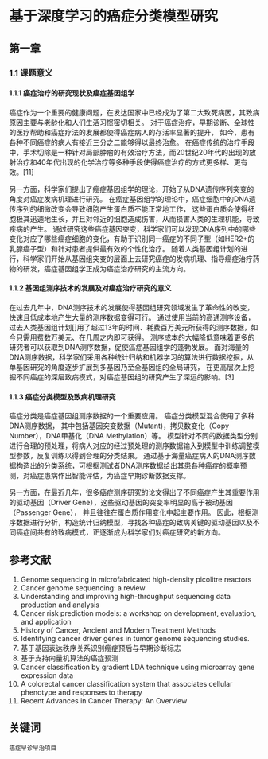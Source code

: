 # 基于深度学习的癌症分类模型研究

## 第一章

### 1.1 课题意义

#### 1.1.1 癌症治疗的研究现状及癌症基因组学

癌症作为一个重要的健康问题，在发达国家中已经成为了第二大致死病因，其致病原因主要与老龄化和人们生活习惯密切相关。
对于癌症治疗，早期诊断、全球性的医疗帮助和癌症疗法的发展都使得癌症病人的存活率显著的提升， 如今，患有各种不同癌症的病人有接近三分之二能够得以最终治愈。
在癌症传统的治疗手段中，手术切除是一种针对局部肿瘤的有效治疗方法，而20世纪20年代的出现的放射治疗和40年代出现的化学治疗等多种手段使得癌症治疗的方式更多样、更有效。[11]

另一方面，科学家们提出了癌症基因组学的理论，开始了从DNA遗传序列突变的角度对癌症发病机理进行研究。
在癌症基因组学的理论中，癌症细胞中的DNA遗传序列的细微改变会导致细胞产生蛋白质不能正常地工作， 这些蛋白质会使得细胞极其迅速地生长，并且对邻近的细胞造成伤害，从而损害人类的生理机能，导致疾病的产生。
通过研究这些癌症基因突变，科学家们可以发现DNA序列中的哪些变化对应了哪些癌症细胞的变化，有助于识别同一癌症的不同子型（如HER2+的乳腺癌子型）和针对患者提供最有效的个性化治疗。
随着人类基因组计划的进行，科学家们开始从基因组突变的层面上去研究癌症的发病机理、指导癌症治疗药物的研发，癌症基因组学正成为癌症治疗研究的主流方向。

#### 1.1.2 基因组测序技术的发展及对癌症治疗研究的意义

在过去几年中，DNA测序技术的发展使得基因组研究领域发生了革命性的改变，快速且低成本地产生大量的测序数据变得可行。
通过使用当前的高通测序设备，过去人类基因组计划[]用了超过13年的时间、耗费百万美元所获得的测序数据，如今只需用费数万美元、在几周之内即可获得。
测序成本的大幅降低意味着更多的研究者可以获取到DNA测序数据，促使癌症基因组学的蓬勃发展。
面对海量的DNA测序数据，科学家们采用各种统计归纳和机器学习的算法进行数据挖掘，从单基因研究的角度逐步扩展到多基因乃至全基因组的全局研究，
在更高层次上挖掘不同癌症的深层致病模式，对癌症基因组的研究产生了深远的影响。[3]

#### 1.1.3 癌症分类模型及致病机理研究

癌症分类是癌症基因组测序数据的一个重要应用。
癌症分类模型混合使用了多种DNA测序数据， 其中包括基因突变数据（Mutant)，拷贝数变化（Copy Number），DNA甲基化（DNA Methylation）等。
模型针对不同的数据类型分别进行合理的预处理，将病人对应的经过预处理的测序数据输入到模型中训练调整模型参数，反复训练以得到合理的分类结果。
通过基于海量癌症病人的DNA测序数据构造出的分类系统，可根据测试者DNA测序数据给出其患各种癌症的概率预测，对癌症患病作出智能评估，为癌症早期诊断数据支撑。

另一方面，在最近几年，很多癌症测序研究的论文得出了不同癌症产生其重要作用的驱动基因（Driver Gene），这些驱动基因的突变率明显的高于被动基因（Passenger Gene），
并且往往在蛋白质作用变化中起主要作用。
因此，根据测序数据进行分析，构造统计归纳模型，寻找各种癌症的致病关键的驱动基因以及不同癌症间共有的致病模式，正逐渐成为科学家们对癌症研究的新方向。



## 参考文献

1. Genome sequencing in microfabricated high-density picolitre reactors
2. Cancer genome sequencing: a review
3. Understanding and improving high-throughput sequencing data production and analysis
4. Cancer risk prediction models: a workshop on development, evaluation, and application
5. History of Cancer, Ancient and Modern Treatment Methods
6. Identifying cancer driver genes in tumor genome sequencing studies.
7. 基于基因表达秩序关系识别癌症预后与早期诊断标志
8. 基于支持向量机算法的癌症预测
9. Cancer classification by gradient LDA technique using microarray gene expression data
10. A colorectal cancer classification system that associates cellular phenotype and responses to therapy
11. Recent Advances in Cancer Therapy: An Overview

## 关键词
`癌症早诊早治项目`
